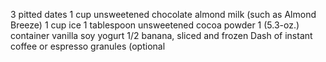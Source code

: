 3 pitted dates
 1 cup unsweetened chocolate almond milk (such as Almond Breeze)
  1 cup ice 1 tablespoon unsweetened cocoa powder 
  1 (5.3-oz.) container vanilla soy yogurt 
  1/2 banana, sliced and frozen 
  Dash of instant coffee or espresso granules (optional